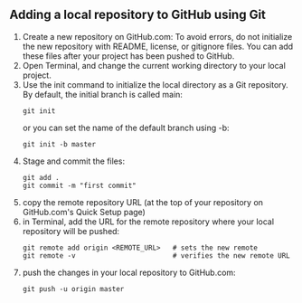 ## Adding a local repository to GitHub using Git

1. Create a new repository on GitHub.com:
   To avoid errors, do not initialize the new repository with README, license, or gitignore files. You can add these files after your project has been pushed to GitHub.
2. Open Terminal, and change the current working directory to your local project.
3. Use the init command to initialize the local directory as a Git repository.
   By default, the initial branch is called main:
   ```
   git init
   ```
   or you can set the name of the default branch using -b:
   ```
   git init -b master
   ```
4. Stage and commit the files:
   ```
   git add .
   git commit -m "first commit"
   ```
5. copy the remote repository URL (at the top of your repository on GitHub.com's Quick Setup page)
6. in Terminal, add the URL for the remote repository where your local repository will be pushed:
   ```
   git remote add origin <REMOTE_URL>   # sets the new remote
   git remote -v                        # verifies the new remote URL
   ```
7. push the changes in your local repository to GitHub.com:
   ```
   git push -u origin master
   ```
